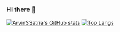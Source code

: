 ### Hi there 👋
[![ArvinSSatria's GitHub stats](https://github-readme-stats.vercel.app/api?username=ArvinSSatria&bg_color=00000000)](https://github.com/ArvinSSatria)
[![Top Langs](https://github-readme-stats.vercel.app/api/top-langs/?username=ArvinSSatria&layout=compact&bg_color=00000000)](https://github.com/ArvinSSatria)



<!--
**ArvinSSatria/ArvinSSatria** is a ✨ _special_ ✨ repository because its `README.md` (this file) appears on your GitHub profile.

Here are some ideas to get you started:

- 🔭 I’m currently working on ...
- 🌱 I’m currently learning ...
- 👯 I’m looking to collaborate on ...
- 🤔 I’m looking for help with ...
- 💬 Ask me about ...
- 📫 How to reach me: ...
- 😄 Pronouns: ...
- ⚡ Fun fact: ...
-->
